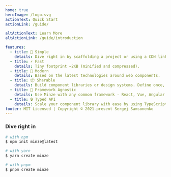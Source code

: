 ```yaml
---
home: true
heroImage: /logo.svg
actionText: Quick Start
actionLink: /guide/

altActionText: Learn More
altActionLink: /guide/introduction

features:
  - title: 👶 Simple
    details: Dive right in by scaffolding a project or using a CDN link.
  - title: ⚡ Fast
    details: Tiny footprint ~2KB (minified and compressed).
  - title: 🚀 Modern
    details: Based on the latest technologies around web components.
  - title: 📦 Sharable
    details: Build component libraries or design systems. Define once, use everywhere.
  - title: 🎲 Framework Agnostic
    details: Use Minze with any common framework - React, Vue, Angular ...
  - title: 🔒 Typed API
    details: Scale your component library with ease by using TypeScript.
footer: MIT Licensed | Copyright © 2021-present Sergej Samsonenko
---
```


### Dive right in

```bash
# with npm
$ npm init minze@latest

# with yarn
$ yarn create minze

# with pnpm
$ pnpm create minze
```
